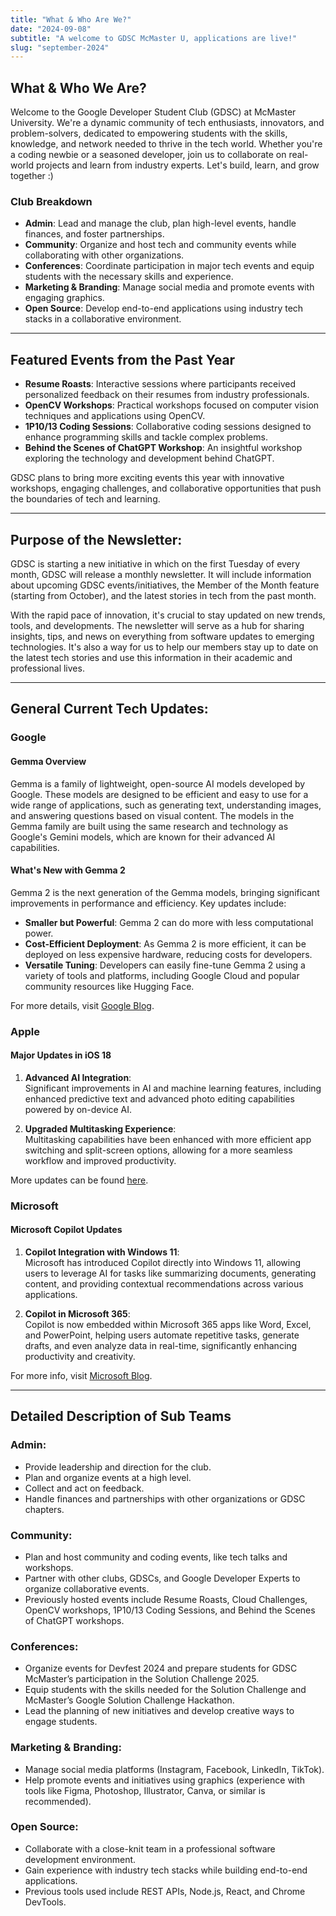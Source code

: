```yaml
---
title: "What & Who Are We?"
date: "2024-09-08"
subtitle: "A welcome to GDSC McMaster U, applications are live!"
slug: "september-2024"
---
```


## What & Who We Are?

Welcome to the Google Developer Student Club (GDSC) at McMaster University. We're a dynamic community of tech enthusiasts, innovators, and problem-solvers, dedicated to empowering students with the skills, knowledge, and network needed to thrive in the tech world. Whether you're a coding newbie or a seasoned developer, join us to collaborate on real-world projects and learn from industry experts. Let's build, learn, and grow together :)

### Club Breakdown
- **Admin**: Lead and manage the club, plan high-level events, handle finances, and foster partnerships.
- **Community**: Organize and host tech and community events while collaborating with other organizations.
- **Conferences**: Coordinate participation in major tech events and equip students with the necessary skills and experience.
- **Marketing & Branding**: Manage social media and promote events with engaging graphics.
- **Open Source**: Develop end-to-end applications using industry tech stacks in a collaborative environment.

---

## Featured Events from the Past Year

- **Resume Roasts**: Interactive sessions where participants received personalized feedback on their resumes from industry professionals.
- **OpenCV Workshops**: Practical workshops focused on computer vision techniques and applications using OpenCV.
- **1P10/13 Coding Sessions**: Collaborative coding sessions designed to enhance programming skills and tackle complex problems.
- **Behind the Scenes of ChatGPT Workshop**: An insightful workshop exploring the technology and development behind ChatGPT.

GDSC plans to bring more exciting events this year with innovative workshops, engaging challenges, and collaborative opportunities that push the boundaries of tech and learning.

---

## Purpose of the Newsletter:

GDSC is starting a new initiative in which on the first Tuesday of every month, GDSC will release a monthly newsletter. It will include information about upcoming GDSC events/initiatives, the Member of the Month feature (starting from October), and the latest stories in tech from the past month.

With the rapid pace of innovation, it's crucial to stay updated on new trends, tools, and developments. The newsletter will serve as a hub for sharing insights, tips, and news on everything from software updates to emerging technologies. It's also a way for us to help our members stay up to date on the latest tech stories and use this information in their academic and professional lives.

---

## General Current Tech Updates:

### Google

#### Gemma Overview
Gemma is a family of lightweight, open-source AI models developed by Google. These models are designed to be efficient and easy to use for a wide range of applications, such as generating text, understanding images, and answering questions based on visual content. The models in the Gemma family are built using the same research and technology as Google's Gemini models, which are known for their advanced AI capabilities.

#### What's New with Gemma 2
Gemma 2 is the next generation of the Gemma models, bringing significant improvements in performance and efficiency. Key updates include:
- **Smaller but Powerful**: Gemma 2 can do more with less computational power.
- **Cost-Efficient Deployment**: As Gemma 2 is more efficient, it can be deployed on less expensive hardware, reducing costs for developers.
- **Versatile Tuning**: Developers can easily fine-tune Gemma 2 using a variety of tools and platforms, including Google Cloud and popular community resources like Hugging Face.

For more details, visit [Google Blog](https://developers.googleblog.com/en/).

### Apple

#### Major Updates in iOS 18

1. **Advanced AI Integration**:  
   Significant improvements in AI and machine learning features, including enhanced predictive text and advanced photo editing capabilities powered by on-device AI.
   
2. **Upgraded Multitasking Experience**:  
   Multitasking capabilities have been enhanced with more efficient app switching and split-screen options, allowing for a more seamless workflow and improved productivity.

More updates can be found [here](https://www.apple.com/ca/ios/ios-18-preview/).

### Microsoft

#### Microsoft Copilot Updates

1. **Copilot Integration with Windows 11**:  
   Microsoft has introduced Copilot directly into Windows 11, allowing users to leverage AI for tasks like summarizing documents, generating content, and providing contextual recommendations across various applications.

2. **Copilot in Microsoft 365**:  
   Copilot is now embedded within Microsoft 365 apps like Word, Excel, and PowerPoint, helping users automate repetitive tasks, generate drafts, and even analyze data in real-time, significantly enhancing productivity and creativity.

For more info, visit [Microsoft Blog](https://blogs.microsoft.com/blog/2024/05/20/introducing-copilot-pcs/).

---

## Detailed Description of Sub Teams

### Admin:
- Provide leadership and direction for the club.
- Plan and organize events at a high level.
- Collect and act on feedback.
- Handle finances and partnerships with other organizations or GDSC chapters.

### Community:
- Plan and host community and coding events, like tech talks and workshops.
- Partner with other clubs, GDSCs, and Google Developer Experts to organize collaborative events.
- Previously hosted events include Resume Roasts, Cloud Challenges, OpenCV workshops, 1P10/13 Coding Sessions, and Behind the Scenes of ChatGPT workshops.

### Conferences:
- Organize events for Devfest 2024 and prepare students for GDSC McMaster’s participation in the Solution Challenge 2025.
- Equip students with the skills needed for the Solution Challenge and McMaster’s Google Solution Challenge Hackathon.
- Lead the planning of new initiatives and develop creative ways to engage students.

### Marketing & Branding:
- Manage social media platforms (Instagram, Facebook, LinkedIn, TikTok).
- Help promote events and initiatives using graphics (experience with tools like Figma, Photoshop, Illustrator, Canva, or similar is recommended).

### Open Source:
- Collaborate with a close-knit team in a professional software development environment.
- Gain experience with industry tech stacks while building end-to-end applications.
- Previous tools used include REST APIs, Node.js, React, and Chrome DevTools.
